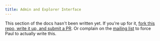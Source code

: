 ```yaml
---
title: Admin and Explorer Interface
---
```


This section of the docs hasn't been written yet. If you're up for it, [fork this repo, write it up, and submit a PR](https://github.com/influxdb/influxdb.org). Or complain on the [mailing list](https://groups.google.com/forum/#!forum/influxdb) to force Paul to actually write this.
